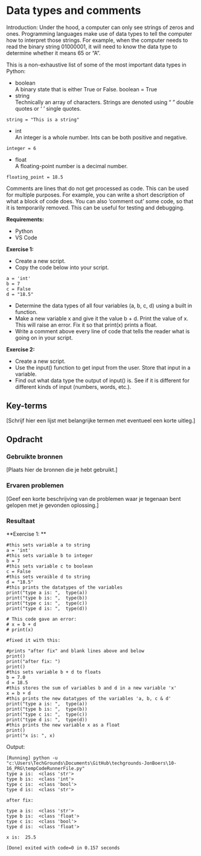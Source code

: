 # Data types and comments
Introduction:
Under the hood, a computer can only see strings of zeros and ones. Programming languages make use of data types to tell the computer how to interpret those strings.
For example, when the computer needs to read the binary string 01000001, it will need to know the data type to determine whether it means 65 or “A”.

This is a non-exhaustive list of some of the most important data types in Python:  
* boolean  
A binary state that is either True or False.
boolean = True  
* string  
Technically an array of characters. Strings are denoted using “ ” double quotes or ‘ ’ single quotes.
```
string = "This is a string"
```

*  int  
An integer is a whole number. Ints can be both positive and negative.
```
integer = 6
```
* float  
A floating-point number is a decimal number.
```
floating_point = 18.5
```


Comments are lines that do not get processed as code. This can be used for multiple purposes. For example, you can write a short description of what a block of code does. You can also ‘comment out’ some code, so that it is temporarily removed. This can be useful for testing and debugging.  

**Requirements:**  

* Python
* VS Code

**Exercise 1:**  

* Create a new script.
* Copy the code below into your script.
```
a = 'int'
b = 7
c = False
d = "18.5"
```

* Determine the data types of all four variables (a, b, c, d) using a built in function.
* Make a new variable x and give it the value b + d. Print the value of x. This will raise an error. Fix it so that print(x) prints a float.
* Write a comment above every line of code that tells the reader what is going on in your script.

**Exercise 2:**

* Create a new script.
* Use the input() function to get input from the user. Store that input in a variable.
* Find out what data type the output of input() is. See if it is different for different kinds of input (numbers, words, etc.).

## Key-terms
[Schrijf hier een lijst met belangrijke termen met eventueel een korte uitleg.]

## Opdracht
### Gebruikte bronnen
[Plaats hier de bronnen die je hebt gebruikt.]

### Ervaren problemen
[Geef een korte beschrijving van de problemen waar je tegenaan bent gelopen met je gevonden oplossing.]

### Resultaat

**Exercise 1: **

```
#this sets variable a to string
a = 'int'
#this sets variable b to integer
b = 7
#this sets variable c to boolean
c = False
#this sets veraible d to string
d = "18.5" 
#this prints the datatypes of the variables
print("type a is: ",  type(a)) 
print("type b is: ",  type(b)) 
print("type c is: ",  type(c)) 
print("type d is: ",  type(d)) 

# This code gave an error:
# x = b + d
# print(x)

#fixed it with this:

#prints "after fix" and blank lines above and below
print()
print("after fix: ")
print()
#this sets variable b + d to floats
b = 7.0
d = 18.5
#this stores the sum of variables b and d in a new variable 'x'
x = b + d
#this prints the new datatypes of the variables 'a, b, c & d' 
print("type a is: ",  type(a)) 
print("type b is: ",  type(b)) 
print("type c is: ",  type(c)) 
print("type d is: ",  type(d)) 
#this prints the new variable x as a float
print()
print("x is: ", x)
```
Output:

```
[Running] python -u "c:\Users\TechGrounds\Documents\GitHub\techgrounds-JonBoers\10-16_PRG\tempCodeRunnerFile.py"
type a is:  <class 'str'>
type b is:  <class 'int'>
type c is:  <class 'bool'>
type d is:  <class 'str'>

after fix: 

type a is:  <class 'str'>
type b is:  <class 'float'>
type c is:  <class 'bool'>
type d is:  <class 'float'>

x is:  25.5

[Done] exited with code=0 in 0.157 seconds
```
